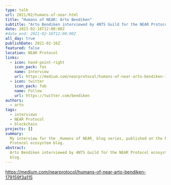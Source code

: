 ```yaml
---
type: talk
url: 2021/02/humans-of-near.html
title: "Humans of NEAR: Arto Bendiken"
subtitle: "Arto Bendiken interviewed by 4NTS Guild for the NEAR Protocol ecosystem blog."
date: 2021-02-16T12:00:00Z
#date_end: 2021-02-16T12:00:00Z
all_day: true
publishDate: 2021-02-16Z
featured: false
location: NEAR Protocol
links:
  - icon: hand-point-right
    icon_pack: fas
    name: Interview
    url: https://medium.com/nearprotocol/humans-of-near-arto-bendiken-179159f3a115
  - icon: twitter
    icon_pack: fab
    name: Follow
    url: https://twitter.com/bendiken
authors:
  - arto
tags:
  - interviews
  - NEAR Protocol
  - blockchain
projects: []
summary:
  My interview for the _Humans of NEAR_ blog series, published on the NEAR
  Protocol ecosystem blog.
abstract:
  Arto Bendiken interviewed by 4NTS Guild for the NEAR Protocol ecosystem
  blog.
---
```


https://medium.com/nearprotocol/humans-of-near-arto-bendiken-179159f3a115
